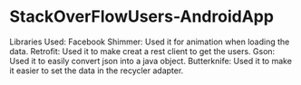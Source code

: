 # StackOverFlowUsers-AndroidApp
Libraries Used:
Facebook Shimmer: Used it for animation when loading the data.
Retrofit: Used it to make creat a rest client to get the users.
Gson: Used it to easily convert json into a java object. 
Butterknife: Used it to make it easier to set the data in the recycler adapter.

